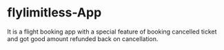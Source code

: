 # flylimitless-App

It is a flight booking app with a special feature of booking cancelled ticket and got good amount refunded back on cancellation.
